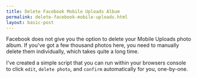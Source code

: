 ```yaml
---
title: Delete Facebook Mobile Uploads Album
permalink: delete-facebook-mobile-uploads.html
layout: basic-post
---
```


Facebook does not give you the option to delete your Mobile Uploads photo album. If you've got a few thousand photos here, you need to manually delete them individually, which takes quite a long time.

I've created a simple script that you can run within your browsers console to click `edit`, `delete photo`, and `confirm` automatically for you, one-by-one.

<script src="https://gist.github.com/reustle/71882f572be3246a24fd312a9894ff3b.js"></script>
 
